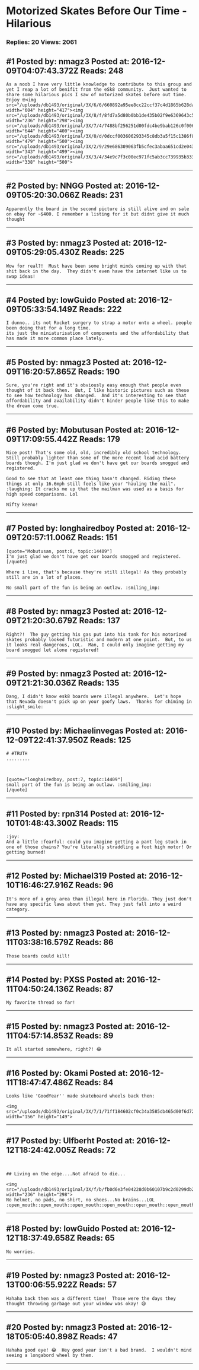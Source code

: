 # Motorized Skates Before Our Time - Hilarious

### Replies: 20 Views: 2061

## \#1 Posted by: nmagz3 Posted at: 2016-12-09T04:07:43.372Z Reads: 248

```
As a noob I have very little knowledge to contribute to this group and yet I reap a lot of benifit from the eSk8 community.  Just wanted to share some hilarious pics I saw of motorized skates before out time.  Enjoy 🤓<img src="/uploads/db1493/original/3X/6/6/660892a95ee8cc22ccf37c4d1865b628da275516.JPG" width="604" height="417"><img src="/uploads/db1493/original/3X/8/f/8fd7a5d80b0bb1de435b02f9e6369643c59e7483.JPG" width="236" height="298"><img src="/uploads/db1493/original/3X/7/4/7488bf256251d00fdc4be9bab126c0f006ebd675.JPG" width="644" height="400"><img src="/uploads/db1493/original/3X/0/d/0dccf003606293345c8db3a5f15c1386f807f339.JPG" width="479" height="500"><img src="/uploads/db1493/original/3X/2/9/29e686309063fb5cfec3abaa651cd2e04332fa23.JPG" width="343" height="499"><img src="/uploads/db1493/original/3X/3/4/34e9c7f3c00ec971fc5ab3cc739935b3335c1825.JPG" width="338" height="500">
```

---
## \#2 Posted by: NNGG Posted at: 2016-12-09T05:20:30.066Z Reads: 231

```
Apparently the board in the second picture is still alive and on sale on ebay for ~$400. I remember a listing for it but didnt give it much thought
```

---
## \#3 Posted by: nmagz3 Posted at: 2016-12-09T05:29:05.430Z Reads: 225

```
Wow for real?!  Must have been some bright minds coming up with that shit back in the day.  They didn't even have the internet like us to swap ideas!
```

---
## \#4 Posted by: lowGuido Posted at: 2016-12-09T05:33:54.149Z Reads: 222

```
I dunno.. its not Rocket surgery to strap a motor onto a wheel. people been doing that for a long time.
its just the miniaturisation of components and the affordability that has made it more common place lately.
```

---
## \#5 Posted by: nmagz3 Posted at: 2016-12-09T16:20:57.865Z Reads: 190

```
Sure, you're right and it's obviously easy enough that people even thought of it back then.  But, I like historic pictures such as these to see how technology has changed.  And it's interesting to see that affordability and availability didn't hinder people like this to make the dream come true.
```

---
## \#6 Posted by: Mobutusan Posted at: 2016-12-09T17:09:55.442Z Reads: 179

```
Nice post! That's some old, old, incredibly old school technology. Still probably lighter than some of the more recent lead acid battery boards though. I'm just glad we don't have get our boards smogged and registered.

Good to see that at least one thing hasn't changed. Riding these things at only 16.6mph still feels like your "hauling the mail". :laughing: It cracks me up that the mailman was used as a basis for high speed comparisons. Lol 

Nifty keeno!
```

---
## \#7 Posted by: longhairedboy Posted at: 2016-12-09T20:57:11.006Z Reads: 151

```
[quote="Mobutusan, post:6, topic:14409"]
I'm just glad we don't have get our boards smogged and registered.
[/quote]

Where i live, that's because they're still illegal! As they probably still are in a lot of places. 

No small part of the fun is being an outlaw. :smiling_imp:
```

---
## \#8 Posted by: nmagz3 Posted at: 2016-12-09T21:20:30.679Z Reads: 137

```
Right?!  The guy getting his gas put into his tank for his motorized skates probably looked futuristic and modern at one point.  But, to us it looks real dangerous, LOL.  Man, I could only imagine getting my board smogged let alone registered!
```

---
## \#9 Posted by: nmagz3 Posted at: 2016-12-09T21:21:30.036Z Reads: 135

```
Dang, I didn't know esk8 boards were illegal anywhere.  Let's hope that Nevada doesn't pick up on your goofy laws.  Thanks for chiming in :slight_smile:
```

---
## \#10 Posted by: Michaelinvegas Posted at: 2016-12-09T22:41:37.950Z Reads: 125

```
# #TRUTH
.........
 


[quote="longhairedboy, post:7, topic:14409"]
small part of the fun is being an outlaw. :smiling_imp:
[/quote]
```

---
## \#11 Posted by: rpn314 Posted at: 2016-12-10T01:48:43.300Z Reads: 115

```
:joy:
And a little :fearful: could you imagine getting a pant leg stuck in one of those chains? You're literally straddling a foot high motor! Or getting burned!
```

---
## \#12 Posted by: Michael319 Posted at: 2016-12-10T16:46:27.916Z Reads: 96

```
It's more of a grey area than illegal here in Florida. They just don't have any specific laws about them yet. They just fall into a weird category.
```

---
## \#13 Posted by: nmagz3 Posted at: 2016-12-11T03:38:16.579Z Reads: 86

```
Those boards could kill!
```

---
## \#14 Posted by: PXSS Posted at: 2016-12-11T04:50:24.136Z Reads: 87

```
My favorite thread so far!
```

---
## \#15 Posted by: nmagz3 Posted at: 2016-12-11T04:57:14.853Z Reads: 89

```
It all started somewhere, right?! 😂
```

---
## \#16 Posted by: Okami Posted at: 2016-12-11T18:47:47.486Z Reads: 84

```
Looks like 'GoodYear'' made skateboard wheels back then:

<img src="/uploads/db1493/original/3X/7/1/71ff184602cf0c34a3585db465d00f6d7234e4ab.jpg" width="156" height="149">
```

---
## \#17 Posted by: Ulfberht Posted at: 2016-12-12T18:24:42.005Z Reads: 72

```


## Living on the edge....Not afraid to die...

<img src="/uploads/db1493/original/3X/f/b/fb0d6e3fe04228d0b60107b9c2d0299db2795022.jpg" width="236" height="298">
No helmet, no pads, no shirt, no shoes...No brains...LOL
:open_mouth::open_mouth::open_mouth::open_mouth::open_mouth::open_mouth:
```

---
## \#18 Posted by: lowGuido Posted at: 2016-12-12T18:37:49.658Z Reads: 65

```
No worries.
```

---
## \#19 Posted by: nmagz3 Posted at: 2016-12-13T00:06:55.922Z Reads: 57

```
Hahaha back then was a different time!  Those were the days they thought throwing garbage out your window was okay! 😅
```

---
## \#20 Posted by: nmagz3 Posted at: 2016-12-18T05:05:40.898Z Reads: 47

```
Hahaha good eye! 😂  Hey good year isn't a bad brand.  I wouldn't mind seeing a longabord wheel by them.
```

---
